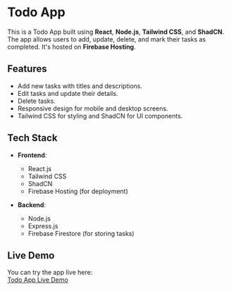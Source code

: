 # Todo App

This is a Todo App built using **React**, **Node.js**, **Tailwind CSS**, and **ShadCN**. The app allows users to add, update, delete, and mark their tasks as completed. It's hosted on **Firebase Hosting**.

## Features

- Add new tasks with titles and descriptions.
- Edit tasks and update their details.
- Delete tasks.
- Responsive design for mobile and desktop screens.
- Tailwind CSS for styling and ShadCN for UI components.

## Tech Stack

- **Frontend**: 
  - React.js
  - Tailwind CSS
  - ShadCN
  - Firebase Hosting (for deployment)
  
- **Backend**: 
  - Node.js
  - Express.js
  - Firebase Firestore (for storing tasks)

## Live Demo

You can try the app live here:  
[Todo App Live Demo](https://todoapp-53d0b.web.app/)
